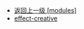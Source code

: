 - [返回上一级 [modules]](web前端/工具库/Swiper/swiper-8.4.7/swiper/modules/)
- [effect-creative](web前端/工具库/Swiper/swiper-8.4.7/swiper/modules/effect-creative/)
